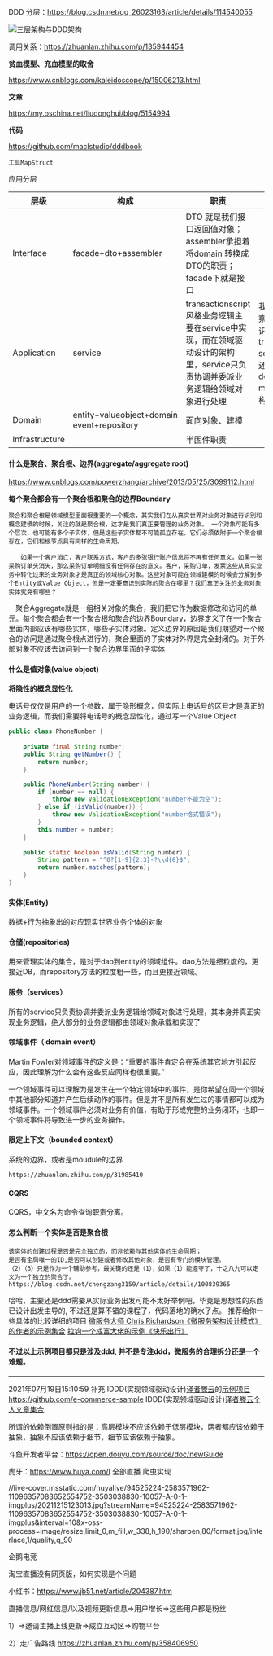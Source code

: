 DDD 分层：https://blog.csdn.net/qq_26023163/article/details/114540055

![三层架构与DDD架构](https://file.xjzspace.com/watermark,type_ZmFuZ3poZW5naGVpdGk,shadow_10,text_aHR0cHM6Ly9ibG9nLmNzZG4ubmV0L3FxXzI2MDIzMTYz,size_16,color_FFFFFF,t_70.png)



调用关系：https://zhuanlan.zhihu.com/p/135944454

**贫血模型、充血模型的取舍**

https://www.cnblogs.com/kaleidoscope/p/15006213.html

**文章**

https://my.oschina.net/liudonghui/blog/5154994

**代码**

https://github.com/maclstudio/dddbook



```
工具MapStruct
```



应用分层

| 层级           | 构成                                       | 职责                                                         | 备注                                                         |
| -------------- | ------------------------------------------ | ------------------------------------------------------------ | ------------------------------------------------------------ |
| Interface      | facade+dto+assembler                       | DTO 就是我们接口返回值对象；assembler承担着将domain 转换成DTO的职责；facade下就是接口 |                                                              |
| Application    | service                                    | transactionscript风格业务逻辑主要在service中实现，而在领域驱动设计的架构里，service只负责协调并委派业务逻辑给领域对象进行处理 | 我们可以考察这一点来识别系统是transaction script架构还是domain model架构。 |
| Domain         | entity+valueobject+domain event+repository | 面向对象、建模                                               |                                                              |
| Infrastructure |                                            | 半固件职责                                                   |                                                              |

#### 什么是聚合、聚合根、边界(aggregate/aggregate root)

https://www.cnblogs.com/powerzhang/archive/2013/05/25/3099112.html

**每个聚合都会有一个聚合根和聚合的边界Boundary**

```
聚合和聚合根是领域模型里面很重要的一个概念，其实我们在从真实世界对业务对象进行识别和概念建模的时候，关注的就是聚合根，这才是我们真正要管理的业务对象。 一个对象可能有多个层次，也可能有多个子实体，但是这些子实体都不可能孤立存在，它们必须依附于一个聚合根存在，它们和根节点具有同样的生命周期。

　　如果一个客户消亡，客户联系方式，客户的多张银行账户信息将不再有任何意义。如果一张采购订单头消失，那么采购订单明细没有任何存在的意义。客户，采购订单，发票这些从真实业务中转化过来的业务对象才是真正的领域核心对象。这些对象可能在领域建模的时候会分解到多个Entity或Value Object，但是一定要意识到实际的聚合在哪里？我们真正关注的业务对象实体究竟有哪些？
```

　聚合Aggregate就是一组相关对象的集合，我们把它作为数据修改和访问的单元。每个聚合都会有一个聚合根和聚合的边界Boundary，边界定义了在一个聚合里面内部应该有哪些实体，哪些子实体对象。定义边界的原因是我们期望对一个聚合的访问是通过聚合根点进行的，聚合里面的子实体对外界是完全封闭的。对于外部对象不应该去访问到一个聚合边界里面的子实体

#### 什么是值对象(value object)

**将隐性的概念显性化**

电话号仅仅是用户的一个参数，属于隐形概念，但实际上电话号的区号才是真正的业务逻辑，而我们需要将电话号的概念显性化，通过写一个Value Object

```java
public class PhoneNumber {
  
    private final String number;
    public String getNumber() {
        return number;
    }

    public PhoneNumber(String number) {
        if (number == null) {
            throw new ValidationException("number不能为空");
        } else if (isValid(number)) {
            throw new ValidationException("number格式错误");
        }
        this.number = number;
    }
  
    public static boolean isValid(String number) {
        String pattern = "^0?[1-9]{2,3}-?\\d{8}$";
        return number.matches(pattern);
    }
}   
```

#### 实体(Entity)

数据+行为抽象出的对应现实世界业务个体的对象



#### 仓储(repositories)

用来管理实体的集合，是对于dao到entity的领域组件。dao方法是细粒度的，更接近DB，而repository方法的粒度粗一些，而且更接近领域。

#### 服务（services）

所有的service只负责协调并委派业务逻辑给领域对象进行处理，其本身并真正实现业务逻辑，绝大部分的业务逻辑都由领域对象承载和实现了

#### 领域事件（ domain event）

Martin Fowler对领域事件的定义是：“重要的事件肯定会在系统其它地方引起反应，因此理解为什么会有这些反应同样也很重要。”

一个领域事件可以理解为是发生在一个特定领域中的事件，是你希望在同一个领域中其他部分知道并产生后续动作的事件。但是并不是所有发生过的事情都可以成为领域事件。一个领域事件必须对业务有价值，有助于形成完整的业务闭环，也即一个领域事件将导致进一步的业务操作。

#### 限定上下文（bounded context）

系统的边界，或者是moudule的边界

```
https://zhuanlan.zhihu.com/p/31985410
```

#### CQRS

CQRS，中文名为命令查询职责分离。







#### 怎么判断一个实体是否是聚合根

```
该实体的创建过程是否是完全独立的，而非依赖与其他实体的生命周期；
是否有全局唯一的ID,是否可以创建或者修改其他对象，是否有专门的模块管理。
（2）（3）只是作为一个辅助参考，最关键的还是（1），如果（1）能遵守了，十之八九可以定义为一个独立的聚合了。
https://blog.csdn.net/chengzang3159/article/details/100839365
```

哈哈，主要还是ddd需要从实际业务出发可能不太好举例吧，毕竟是思想性的东西已设计出发主导的, 不过还是算不错的课程了，代码落地的确水了点。
推荐给你一些具体的比较详细的项目
[微服务大师 Chris Richardson《微服务架构设计模式》的作者的示例集合](https://eventuate.io/exampleapps.html)
[拉钩一个成富大佬的示例《快乐出行》](https://github.com/alexcheng1982/happyride)

#### 不过以上示例项目都只是涉及ddd, 并不是专注ddd，微服务的合理拆分还是一个难题。

------

2021年07月19日15:10:59 补充
IDDD(实现领域驱动设计)[译者滕云](https://github.com/davenkin)的[示例项目https://github.com/e-commerce-sample](https://github.com/e-commerce-sample)
IDDD(实现领域驱动设计)[译者滕云个人文章集合](https://insights.thoughtworks.cn/author/tengyun/)







所谓的依赖倒置原则指的是：高层模块不应该依赖于低层模块，两者都应该依赖于抽象，抽象不应该依赖于细节，细节应该依赖于抽象。



斗鱼开发者平台：https://open.douyu.com/source/doc/newGuide

虎牙：https://www.huya.com/l 全部直播 爬虫实现

//live-cover.msstatic.com/huyalive/94525224-2583571962-11096357083652554752-3503038830-10057-A-0-1-imgplus/20211215123013.jpg?streamName=94525224-2583571962-11096357083652554752-3503038830-10057-A-0-1-imgplus&interval=10&x-oss-process=image/resize,limit_0,m_fill,w_338,h_190/sharpen,80/format,jpg/interlace,1/quality,q_90

企鹅电竞



淘宝直播没有网页版，如何实现是个问题



小红书：https://www.jb51.net/article/204387.htm



直播信息/网红信息/以及视频更新信息=>用户增长=>这些用户都是粉丝



1）=>邀请主播上线更新=>成立互动区=>购物平台

2）走广告路线 https://zhuanlan.zhihu.com/p/358406950

